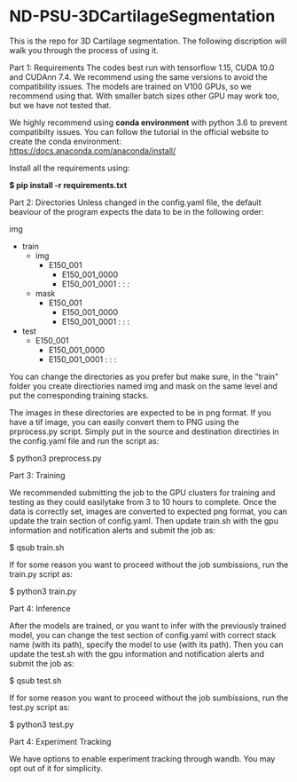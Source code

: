 # ND-PSU-3DCartilageSegmentation


This is the repo for 3D Cartilage segmentation. The following discription will walk you through the process of using it.


Part 1: Requirements
The codes best run with tensorflow 1.15, CUDA 10.0 and CUDAnn 7.4. We recommend using the same versions to avoid the compatibility issues. The models are trained on V100 GPUs, so we recommend using that. With smaller batch sizes other GPU may work too, but we have not tested that.

We highly recommend using **conda environment** with python 3.6 to prevent compatibilty issues. You can follow the tutorial in the official website to create the conda environment: https://docs.anaconda.com/anaconda/install/

Install all the requirements using:

**$ pip install -r requirements.txt**


Part 2: Directories
Unless changed in the config.yaml file, the default beaviour of the program expects the data to be in the following order:

img
  - train
      - img
          - E150_001
              - E150_001_0000
              - E150_001_0001
              :
              :
              :
      - mask
          - E150_001
              - E150_001_0000
              - E150_001_0001
              :
              :
              :
  - test
      - E150_001
          - E150_001_0000
          - E150_001_0001
          :
          :
          :

You can change the directories as you prefer but make sure, in the "train" folder you create directiories named img and mask on the same level and put the corresponding training stacks. 

The images in these directories are expected to be in png format. If you have a tif image, you can easily convert them to PNG using the prprocess.py script. Simply put in the source and destination directiries in the config.yaml file and run the script as:

$ python3 preprocess.py

Part 3: Training

We recommended submitting the job to the GPU clusters for training and testing as they could easilytake from 3 to 10 hours to complete. Once the data is correctly set, images are converted to expected png format, you can update the train section of config.yaml. Then update train.sh with the gpu information and notification alerts and submit the job as:

$ qsub train.sh

If for some reason you want to proceed without the job sumbissions, run the train.py script as:

$ python3 train.py

Part 4: Inference

After the models are trained, or you want to infer with the previously trained model, you can change the test section of config.yaml with correct stack name (with its path), specify the model to use (with its path). Then you can update the test.sh with the gpu information and notification alerts and submit the job as:

$ qsub test.sh

If for some reason you want to proceed without the job sumbissions, run the test.py script as:

$ python3 test.py

Part 4: Experiment Tracking

We have options to enable experiment tracking through wandb. You may opt out of it for simplicity. 
